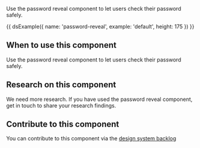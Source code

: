 Use the password reveal component to let users check their password safely.

{{ dsExample({
  name: 'password-reveal',
  example: 'default',
  height: 175
}) }}

## When to use this component

Use the password reveal component to let users check their password safely.

## Research on this component

We need more research. If you have used the password reveal component, get in touch to share your research findings.

## Contribute to this component

You can contribute to this component via the [design system backlog](https://github.com/skillsfundingagency/das-design-system/issues/43)